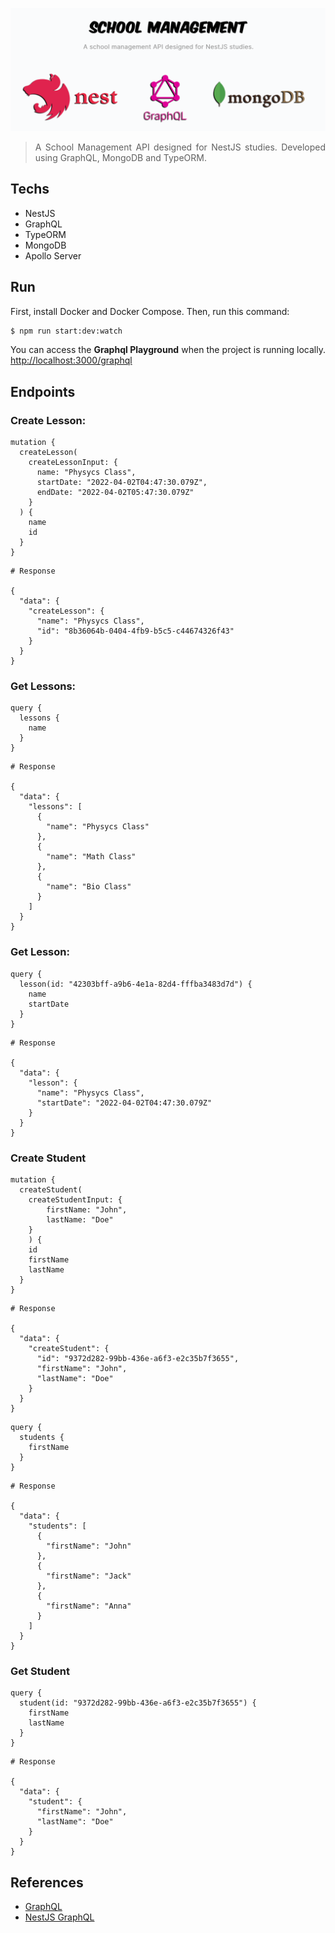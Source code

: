 <div align='justify'>

![](./banner.png)

> A School Management API designed for NestJS studies. Developed using GraphQL, MongoDB and TypeORM.

## **Techs**

- NestJS
- GraphQL
- TypeORM
- MongoDB
- Apollo Server


## **Run**

First, install Docker and Docker Compose. Then, run this command:

```bash
$ npm run start:dev:watch
```

You can access the **Graphql Playground** when the project is running locally. [http://localhost:3000/graphql](http://localhost:3000/graphql)


## **Endpoints**

### Create Lesson:

```gql
mutation {
  createLesson(
    createLessonInput: {
      name: "Physycs Class",
      startDate: "2022-04-02T04:47:30.079Z",
      endDate: "2022-04-02T05:47:30.079Z"
    }
  ) {
    name
	id
  }
}
```
```gql
# Response

{
  "data": {
    "createLesson": {
      "name": "Physycs Class",
      "id": "8b36064b-0404-4fb9-b5c5-c44674326f43"
    }
  }
}
```

### Get Lessons:

```gql
query {
  lessons {
    name
  }
}
```

```gql
# Response

{
  "data": {
    "lessons": [
      {
        "name": "Physycs Class"
      },
      {
        "name": "Math Class"
      },
      {
        "name": "Bio Class"
      }
    ]
  }
}
```

### Get Lesson:

```gql
query {
  lesson(id: "42303bff-a9b6-4e1a-82d4-fffba3483d7d") {
    name
    startDate
  }
}
```

```gql
# Response

{
  "data": {
    "lesson": {
      "name": "Physycs Class",
      "startDate": "2022-04-02T04:47:30.079Z"
    }
  }
}
```

### Create Student

```gql
mutation {
  createStudent(
    createStudentInput: {
  		firstName: "John",
    	lastName: "Doe"
  	}
	) {
    id
    firstName
    lastName
  }
}
```

```gql
# Response

{
  "data": {
    "createStudent": {
      "id": "9372d282-99bb-436e-a6f3-e2c35b7f3655",
      "firstName": "John",
      "lastName": "Doe"
    }
  }
}
```

```gql
query {
  students {
    firstName
  }
}
```

```gql
# Response

{
  "data": {
    "students": [
      {
        "firstName": "John"
      },
      {
        "firstName": "Jack"
      },
      {
        "firstName": "Anna"
      }
    ]
  }
}
```

### Get Student

```gql
query {
  student(id: "9372d282-99bb-436e-a6f3-e2c35b7f3655") {
    firstName
    lastName
  }
}
```

```gql
# Response

{
  "data": {
    "student": {
      "firstName": "John",
      "lastName": "Doe"
    }
  }
}
```


## **References**

- [GraphQL](https://graphql.org/learn/)
- [NestJS GraphQL](https://docs.nestjs.com/graphql/quick-start)

</div>
